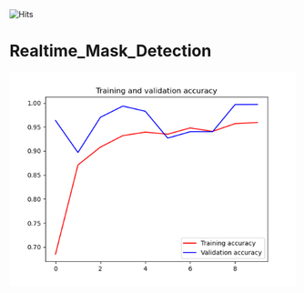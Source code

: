 <img src="https://hitcounter.pythonanywhere.com/count/tag.svg?url=https%3A%2F%2Fgithub.com%2Ftanmoy1999%2FRealtime_Mask_Detection%2F" alt="Hits">

# Realtime_Mask_Detection

![alt text](https://github.com/tanmoy1999/Realtime_Mask_Detection/blob/master/Epochs.png)


